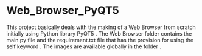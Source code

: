 # Web_Browser_PyQT5
This project basically deals with the making of a Web Browser from scratch initially using Python library PyQT5 . The Web Browser folder contains the main.py file and the requirement.txt file that has the provision for using the self keyword . The images are available globally in the folder .
